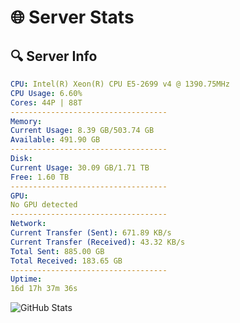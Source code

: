 # 🌐 Server Stats
## 🔍 Server Info
```yaml
CPU: Intel(R) Xeon(R) CPU E5-2699 v4 @ 1390.75MHz
CPU Usage: 6.60%
Cores: 44P | 88T
-----------------------------------
Memory:
Current Usage: 8.39 GB/503.74 GB
Available: 491.90 GB
-----------------------------------
Disk:
Current Usage: 30.09 GB/1.71 TB
Free: 1.60 TB
-----------------------------------
GPU:
No GPU detected
-----------------------------------
Network:
Current Transfer (Sent): 671.89 KB/s
Current Transfer (Received): 43.32 KB/s
Total Sent: 885.00 GB
Total Received: 183.65 GB
-----------------------------------
Uptime:
16d 17h 37m 36s
```
![GitHub Stats](https://img.shields.io/badge/Updated-2025-05-06_10:46:24-blue)